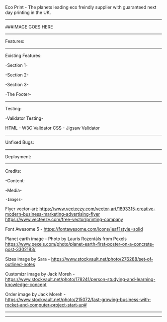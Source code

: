 Eco Print - The planets leading eco freindly supplier with guaranteed next day printing in the UK.

---------------------------------------------------------------------------------------------------------------------

###IMAGE GOES HERE


---------------------------------------------------------------------------------------------------------------------

Features:


---------------------------------------------------------------------------------------------------------------------

Existing Features:

-Section 1-

-Section 2-

-Section 3-

-The Footer-

---------------------------------------------------------------------------------------------------------------------

Testing:

-Validator Testing-

HTML - W3C Validator
CSS - Jigsaw Validator

---------------------------------------------------------------------------------------------------------------------

Unfixed Bugs:



---------------------------------------------------------------------------------------------------------------------

Deployment:



---------------------------------------------------------------------------------------------------------------------

Credits:

-Content-





-Media-

    -Images-

Flyer vector-art: https://www.vecteezy.com/vector-art/1893315-creative-modern-business-marketing-advertising-flyer
https://www.vecteezy.com/free-vector/printing-company

Font Awesome 5 - https://fontawesome.com/icons/leaf?style=solid

Planet earth image - Photo by Lauris Rozentāls from Pexels
https://www.pexels.com/photo/planet-earth-first-poster-on-a-concrete-post-3302183/

Sizes image by Sara - https://www.stockvault.net/photo/276288/set-of-outlined-notes

Customizr image by Jack Moreh - https://www.stockvault.net/photo/178241/person-studying-and-learning-knowledge-concept

Order image by Jack Moreh - https://www.stockvault.net/photo/215072/fast-growing-business-with-rocket-and-computer-project-start-up#


---------------------------------------------------------------------------------------------------------------------




---------------------------------------------------------------------------------------------------------------------


